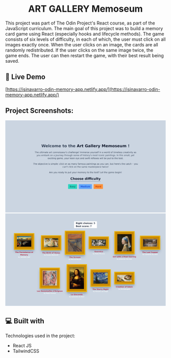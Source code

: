 <h1 align="center" id="title">ART GALLERY Memoseum</h1>

<p id="description">This project was part of The Odin Project's React course, as part of the JavaScript curriculum. The main goal of this project was to build a memory card game using React (especially hooks and lifecycle methods). The game consists of six levels of difficulty, in each of which, the user must click on all images exactly once. When the user clicks on an image, the cards are all randomly redistributed. If the user clicks on the same image twice, the game ends. The user can then restart the game, with their best result being saved.</p>

<h2>🚀 Live Demo</h2>

[https://isinavarro-odin-memory-app.netlify.app/](https://isinavarro-odin-memory-app.netlify.app/)

<h2>Project Screenshots:</h2>

![Resume Project Demo Picture](assets/resume.png)
![Resume Project Demo Picture 2](assets/resume2.png)

<h2>💻 Built with</h2>

Technologies used in the project:

- React JS
- TailwindCSS
